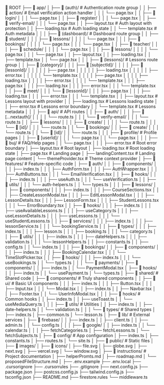 📁 ROOT
├── 📁 app/
│   ├── 📁 (auth)/                    # Authentication route group
│   │   ├── 📁 action/                # Email verification action handler
│   │   │   └── page.tsx
│   │   ├── 📁 login/
│   │   │   └── page.tsx
│   │   ├── 📁 register/
│   │   │   └── page.tsx
│   │   ├── 📁 verify-email/
│   │   │   └── page.tsx
│   │   ├── layout.tsx                # Auth layout with protection
│   │   ├── loading.tsx               # Auth loading state
│   │   └── template.tsx              # Auth metadata
│   │
│   ├── 📁 (dashboard)/               # Dashboard route group
│   │   ├── 📁 student/
│   │   │   ├── 📁 lessons/
│   │   │   │   └── page.tsx
│   │   │   ├── 📁 bookings/
│   │   │   │   └── page.tsx
│   │   │   └── page.tsx
│   │   ├── 📁 teacher/
│   │   │   ├── 📁 schedule/
│   │   │   │   └── page.tsx
│   │   │   ├── 📁 lessons/
│   │   │   │   └── page.tsx
│   │   │   └── page.tsx
│   │   ├── layout.tsx
│   │   ├── loading.tsx
│   │   ├── template.tsx
│   │   └── page.tsx
│   │
│   ├── 📁 (lessons)/                 # Lessons route group
│   │   ├── 📁 [category]/
│   │   │   ├── 📁 [subjectId]/
│   │   │   │   ├── 📁 [lessonId]/
│   │   │   │   │   ├── page.tsx
│   │   │   │   │   ├── loading.tsx
│   │   │   │   │   ├── error.tsx
│   │   │   │   │   └── template.tsx
│   │   │   │   ├── page.tsx
│   │   │   │   ├── loading.tsx
│   │   │   │   ├── error.tsx
│   │   │   │   └── template.tsx
│   │   │   ├── page.tsx
│   │   │   ├── loading.tsx
│   │   │   ├── error.tsx
│   │   │   └── template.tsx
│   │   ├── 📁 meet/
│   │   │   └── 📁 [lessonId]/
│   │   │       ├── page.tsx
│   │   │       ├── loading.tsx
│   │   │       ├── error.tsx
│   │   │       └── template.tsx
│   │   ├── layout.tsx                # Lessons layout with provider
│   │   ├── loading.tsx               # Lessons loading state
│   │   ├── error.tsx                 # Lessons error boundary
│   │   └── template.tsx              # Lessons metadata
│   │
│   ├── 📁 api/                       # API routes
│   │   ├── 📁 auth/
│   │   │   ├── 📁 [...nextauth]/
│   │   │   │   └── route.ts
│   │   │   └── 📁 verify-email/
│   │   │       └── route.ts
│   │   ├── 📁 lessons/
│   │   │   ├── 📁 create/
│   │   │   │   └── route.ts
│   │   │   └── 📁 [id]/
│   │   │       └── route.ts
│   │   └── 📁 bookings/
│   │       ├── 📁 create/
│   │       │   └── route.ts
│   │       └── 📁 [id]/
│   │           └── route.ts
│   │
│   ├── 📁 profile/                   # Profile pages
│   │   ├── 📁 [userId]/
│   │   │   └── page.tsx
│   │   └── page.tsx
│   │
│   ├── 📁 buj/                       # FAQ/Help pages
│   │   └── page.tsx
│   │
│   ├── error.tsx                     # Root error boundary
│   ├── layout.tsx                    # Root layout
│   ├── loading.tsx                   # Root loading state
│   ├── page.tsx                      # Landing page
│   ├── landingContent.tsx            # Landing page content
│   └── themeProvider.tsx             # Theme context provider
│
├── 📁 features/                      # Feature-specific code
│   ├── 📁 auth/
│   │   ├── 📁 components/
│   │   │   ├── index.ts
│   │   │   ├── AuthForm.tsx
│   │   │   ├── AuthWrapper.tsx
│   │   │   ├── AuthButtons.tsx
│   │   │   └── EmailVerification.tsx
│   │   ├── 📁 hooks/
│   │   │   ├── index.ts
│   │   │   ├── useAuth.ts
│   │   │   └── useVerification.ts
│   │   ├── 📁 utils/
│   │   │   └── auth-helpers.ts
│   │   └── types.ts
│   │
│   ├── 📁 lessons/
│   │   ├── 📁 components/
│   │   │   ├── index.ts
│   │   │   ├── CourseSections.tsx
│   │   │   ├── CreateLessonModal.tsx
│   │   │   ├── EditLessonModal.tsx
│   │   │   ├── LessonDetails.tsx
│   │   │   ├── LessonForm.tsx
│   │   │   ├── StudentLessons.tsx
│   │   │   └── ErrorBoundary.tsx
│   │   ├── 📁 hooks/
│   │   │   ├── index.ts
│   │   │   ├── useAvailableLessons.ts
│   │   │   ├── useCategory.ts
│   │   │   ├── useLessonDetails.ts
│   │   │   ├── useLessons.ts
│   │   │   └── useStudentLessons.ts
│   │   ├── 📁 services/
│   │   │   ├── index.ts
│   │   │   ├── lessonService.ts
│   │   │   └── bookingService.ts
│   │   ├── 📁 types/
│   │   │   ├── index.ts
│   │   │   ├── lesson.ts
│   │   │   ├── booking.ts
│   │   │   └── category.ts
│   │   ├── 📁 utils/
│   │   │   ├── index.ts
│   │   │   ├── dateHelpers.ts
│   │   │   ├── validation.ts
│   │   │   └── lessonHelpers.ts
│   │   ├── constants.ts
│   │   ├── config.ts
│   │   └── index.ts
│   │
│   ├── 📁 bookings/
│   │   ├── 📁 components/
│   │   │   ├── index.ts
│   │   │   ├── BookingCalendar.tsx
│   │   │   └── TimeSlotPicker.tsx
│   │   ├── 📁 hooks/
│   │   │   ├── index.ts
│   │   │   └── useBookings.ts
│   │   └── types.ts
│   │
│   └── 📁 payments/
│       ├── 📁 components/
│       │   ├── index.ts
│       │   └── PaymentModal.tsx
│       ├── 📁 hooks/
│       │   ├── index.ts
│       │   └── usePayment.ts
│       └── types.ts
│
├── 📁 shared/                        # Shared code
│   ├── 📁 components/                # Truly shared components
│   │   ├── 📁 ui/                   # Basic UI components
│   │   │   ├── index.ts
│   │   │   ├── Button.tsx
│   │   │   ├── Input.tsx
│   │   │   └── Modal.tsx
│   │   ├── index.ts
│   │   ├── Navbar.tsx
│   │   ├── Footer.tsx
│   │   └── UserInfoModal.tsx
│   │
│   ├── 📁 hooks/                    # Common hooks
│   │   ├── index.ts
│   │   ├── useToast.ts
│   │   └── useMediaQuery.ts
│   │
│   ├── 📁 utils/                    # Utilities
│   │   ├── index.ts
│   │   ├── date-helpers.ts
│   │   └── validation.ts
│   │
│   └── 📁 types/                    # Shared types
│       ├── index.ts
│       ├── common.ts
│       └── lesson.ts
│
├── 📁 lib/                          # External services
│   ├── 📁 firebase/
│   │   ├── index.ts
│   │   ├── client.ts
│   │   ├── admin.ts
│   │   └── config.ts
│   │
│   ├── 📁 google/
│   │   ├── index.ts
│   │   └── calendar.ts
│   │
│   ├── fetchCategories.ts
│   ├── fetchLessons.ts
│   └── fetchSubjects.ts
│
├── 📁 config/                       # App configuration
│   ├── index.ts
│   ├── constants.ts
│   ├── routes.ts
│   └── site.ts
│
├── 📁 public/                       # Static files
│   ├── 📁 images/
│   ├── 📁 icons/
│   ├── file.svg
│   ├── globe.svg
│   ├── next.svg
│   ├── vercel.svg
│   └── window.svg
│
├── 📁 instructions/                 # Project documentation
│   ├── helperPromts.md
│   ├── roadmap.md
│   └── proposedFileStructure.md
│
├── .env.example
├── .env.local
├── .cursorignore
├── .cursorrules
├── .gitignore
├── next.config.js
├── package.json
├── postcss.config.js
├── tailwind.config.js
├── tsconfig.json
├── README.md
├── firestore.rules
└── middleware.ts
